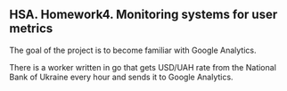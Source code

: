 ## HSA. Homework4. Monitoring systems for user metrics

The goal of the project is to become familiar with Google Analytics.

There is a worker written in go that gets USD/UAH rate from the National
Bank of Ukraine every hour and sends it to Google Analytics.

